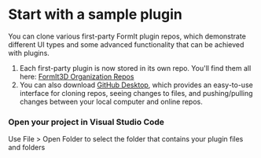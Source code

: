 # Start with a sample plugin



You can clone various first-party FormIt plugin repos, which demonstrate different UI types and some advanced functionality that can be achieved with plugins.

1. Each first-party plugin is now stored in its own repo. You'll find them all here: [FormIt3D Organization Repos](https://github.com/FormIt3D)
2. You can also download [GitHub Desktop](https://desktop.github.com), which provides an easy-to-use interface for cloning repos, seeing changes to files, and pushing/pulling changes between your local computer and online repos.



### Open your project in Visual Studio Code

Use File > Open Folder to select the folder that contains your plugin files and folders

